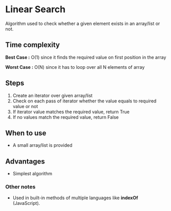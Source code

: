 # Linear Search

Algorithm used to check whether a given element exists in an array/list or not.

## Time complexity

**Best Case :** O(1) since it finds the required value on first position in the array

<!-- **Average Case :** O(N) since it loops over N elements of array -->

**Worst Case :** O(N) since it has to loop over all N elements of array

## Steps

1. Create an iterator over given array/list
2. Check on each pass of iterator whether the value equals to required value or not
3. If iterator value matches the required value, return True
4. If no values match the required value, return False

## When to use

- A small array/list is provided

## Advantages

- Simplest algorithm

### Other notes

- Used in built-in methods of multiple languages like **indexOf** (JavaScript).
